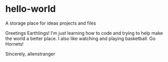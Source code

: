# hello-world
A storage place for ideas projects and files

Greetings Earthlings!
I'm just learning how to code and trying to help make the world a better place. I also like watching and playing basketball. Go Hornets!

Sincerely,
allenstranger
